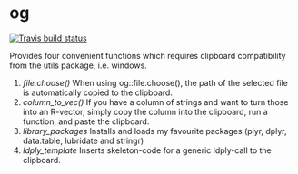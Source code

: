 # og
<!-- badges: start -->
[![Travis build status](https://travis-ci.org/OskarGauffin/og.svg?branch=master)](https://travis-ci.org/OskarGauffin/og)
<!-- badges: end -->

Provides four convenient functions which requires clipboard compatibility from the utils package, i.e. windows.

1. *file.choose()* When using og::file.choose(), the path of the selected file is automatically copied to the clipboard. 
2. *column_to_vec()* If you have a column of strings and want to turn those into an R-vector, simply copy the column into the clipboard, run a function, and paste the clipboard. 
3. *library_packages* Installs and loads my favourite packages (plyr, dplyr, data.table, lubridate and stringr)
4. *ldply_template* Inserts skeleton-code for a generic ldply-call to the clipboard.  
